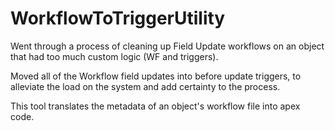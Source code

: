 WorkflowToTriggerUtility
==========

Went through a process of cleaning up Field Update workflows on an object that had too much custom logic (WF and triggers).

Moved all of the Workflow field updates into before update triggers, to alleviate the load on the system and add certainty to the process.

This tool translates the metadata of an object's workflow file into apex code.
